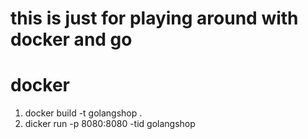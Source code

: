 # this is just for playing around with docker and go

# docker
1. docker build -t golangshop .
2. dicker run -p 8080:8080 -tid golangshop